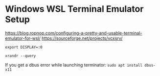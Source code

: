 # Windows WSL Terminal Emulator Setup

https://blog.ropnop.com/configuring-a-pretty-and-usable-terminal-emulator-for-wsl/
https://sourceforge.net/projects/vcxsrv/

`export DISPLAY=:0`

`xrandr --query`

If you get a dbus error while launching terminator:
`sudo apt install dbus-x11`


